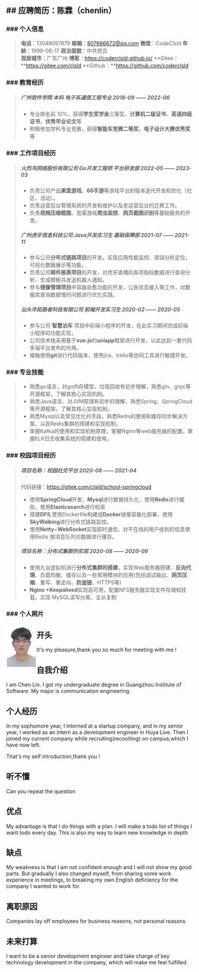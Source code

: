 ## ## 应聘简历：陈霖（chenlin）

### ### 个人信息
> **电话**：13049097879			**邮箱**：807686672@qq.com		   **微信**：CodeClsld
> **年龄**：1999-08-17			 **政治面貌**：中共党员				 
> **现居城市**：广东广州						 **博客**：https://coderclsld.github.io/
> **Gitee：**https://gitee.com/clsld 		**Github：**https://github.com/coderclsld

### ### 教育经历

> ##### 广州软件学院 本科 电子系通信工程专业									2018-09 —— 2022-06
> - 专业排名前 10%，获得**学生奖学金**三等奖、**计算机二级证书**、**英语四级证书**、**优秀毕业论文**等
> - 积极参加学科专业竞赛，获得**智能车竞赛二等奖**，**电子设计大赛优秀奖**等
### ### 工作项目经历
>##### 火烈鸟网络股份有限公司		Go开发工程师   平台研发部			   	2022-05 —— 2023-03
>
>- 负责公司产品**果盘游戏**、**66手游**等游戏平台的版本迭代开发和优化（社区、活动）。
>- 负责运营后台管理系统的开发和维护以及老运营后台的迁移工作。
>- 负责**视频压缩截图**、竞渠游戏**爬虫监控**、**网页截图识别**等基础服务的开发。
>##### 广州虎牙信息科技公司		Java开发实习生  基础保障部     			   2021-07 —— 2021-11
>- 参与公司**分布式链路项目**的开发，实现应用性能监控、错误分析定位，可视化数据展示等功能。
>- 负责公司**邮件报表项目**的开发，对虎牙直播的各项指标数据进行查询分析、生成模板并发送机器人通知。
>- 参与**镜像管理项目**中容器自愈功能的开发、公告信息接入等工作，对数据库查询数据慢的问题进行优化实践。 
>##### 汕头市拓路者科技有限公司	前端开发实习生							2020-02 —— 2020-05
>- 参与公司 **智慧泊车** 项目中前端小程序的开发，在此实习期间完成前端小程序的功能实现，
>- 公司技术栈采用基于**vue.js**的**uniapp**框架进行开发，以此达到一套代码多端平台发布的作用。
>- 接触使用**git**进行代码版本，使用jira、trello等协同工具进行敏捷开发。
### ### 专业技能
> - 熟悉go语言，对go内存模型、垃圾回收有初步理解，熟悉gin、grpc等开源框架，了解其核心实现机制。
> - 熟悉Java语言，对JVM原理有初步的理解，熟悉Spring、SpringCloud等开源框架，了解其核心实现机制。
> - 熟悉Mysql以及常见优化的手段，熟悉Redis的使用和缓存同步解决方案、以及Redis集群的搭建和实现机制。
> - 掌握Kafka的使用和实现机制原理，掌握Nginx等web服务器的配置，掌握ELK日志收集系统的搭建和使用。
### ### 校园项目经历
> ##### 项目名称：校园社交平台												2020-08 —— 2021-04
>    代码链接：https://gitee.com/clsld/school-springcloud
> - 使用**SpringCloud**开发，**Mysql**进行数据持久化，使用**Redis**进行缓存，使用**Elasticsearch**进行检索
> - 搭建**DFS**,使用Dockerfile构建成**Docker**镜像容器化部署，使用**SkyWalking**进行分布式链路监控。
> - 使用**Netty**+**WebSocket**实现即时通信，对不在线的用户收到的信息使用Redis 做消息队列对数据进行缓存。
> ##### 项目名称：分布式集群的实现 											2020-08 —— 2020-09
> - 使用九台虚拟机进行**分布式集群的搭建**，实现Web服务器搭建、**反向代理**、负载均衡、缓存以及一些常用模块的应用(包括调试输出、**网页压缩**、重写、重定向、**防盗链**、HTTPS等)
> - **Nginx +Keepalived**实现高可用，配置NFS服务器实现文件存储和挂载，实现 MySQL读写分离、主从复制

### ### 个人照片

 <img src="简历头像.jpg" alt="简历头像" style="zoom:20%;margin:10px;float: inline-start" /> 

## 开头
It's my pleasure,thank you so much for meeting with me !

## 自我介绍
I am Chen Lin. I got my undergraduate degree in Guangzhou Institute of Software. My major is communication engineering.

## 个人经历
In my sophomore year, I interned at a startup company, and in my senior year, I worked as an intern as a development engineer in Huya Live. Then I joined my current company while recruiting(recoolting) on campus,which I have now left.

That's my self introduction,thank you !

## 听不懂
Can you repeat the question

## 优点
My advantage is that I do things with a plan. I will make a todo list of things I want todo every day. This is also my way to learn new knowledge in depth

## 缺点
My weakness is that I am not confident enough and I will not show my good parts. But gradually I also changed myself, from sharing some work experience in meetings, to breaking my own English deficiency for the company I wanted to work for.

## 离职原因
Companies lay off employees for business reasons, not personal reasons

## 未来打算
I want to be a senior development engineer and take charge of key technology development in the company, which will make me feel fulfilled





